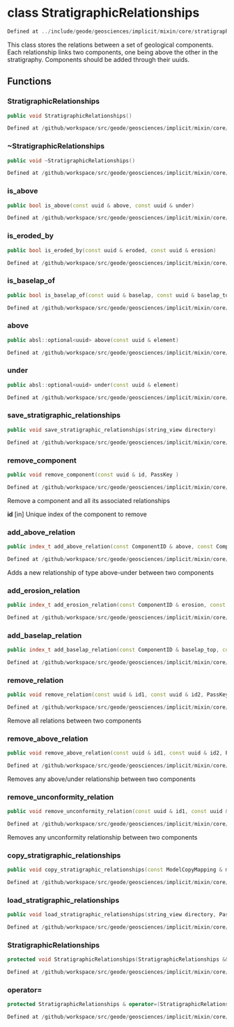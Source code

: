 # class StratigraphicRelationships

```cpp
Defined at ../include/geode/geosciences/implicit/mixin/core/stratigraphic_relationships.h#48
```

 This class stores the relations between a set of geological components. Each relationship links two components, one being above the other in the stratigraphy. Components should be added through their uuids.



## Functions

### StratigraphicRelationships

```cpp
public void StratigraphicRelationships()
```

```cpp
Defined at /github/workspace/src/geode/geosciences/implicit/mixin/core/stratigraphic_relationships.cpp#348
```

### ~StratigraphicRelationships

```cpp
public void ~StratigraphicRelationships()
```

```cpp
Defined at /github/workspace/src/geode/geosciences/implicit/mixin/core/stratigraphic_relationships.cpp#354
```

### is_above

```cpp
public bool is_above(const uuid & above, const uuid & under)
```

```cpp
Defined at /github/workspace/src/geode/geosciences/implicit/mixin/core/stratigraphic_relationships.cpp#369
```

### is_eroded_by

```cpp
public bool is_eroded_by(const uuid & eroded, const uuid & erosion)
```

```cpp
Defined at /github/workspace/src/geode/geosciences/implicit/mixin/core/stratigraphic_relationships.cpp#375
```

### is_baselap_of

```cpp
public bool is_baselap_of(const uuid & baselap, const uuid & baselap_top)
```

```cpp
Defined at /github/workspace/src/geode/geosciences/implicit/mixin/core/stratigraphic_relationships.cpp#381
```

### above

```cpp
public absl::optional<uuid> above(const uuid & element)
```

```cpp
Defined at /github/workspace/src/geode/geosciences/implicit/mixin/core/stratigraphic_relationships.cpp#387
```

### under

```cpp
public absl::optional<uuid> under(const uuid & element)
```

```cpp
Defined at /github/workspace/src/geode/geosciences/implicit/mixin/core/stratigraphic_relationships.cpp#393
```

### save_stratigraphic_relationships

```cpp
public void save_stratigraphic_relationships(string_view directory)
```

```cpp
Defined at /github/workspace/src/geode/geosciences/implicit/mixin/core/stratigraphic_relationships.cpp#441
```

### remove_component

```cpp
public void remove_component(const uuid & id, PassKey )
```

```cpp
Defined at /github/workspace/src/geode/geosciences/implicit/mixin/core/stratigraphic_relationships.cpp#363
```

 Remove a component and all its associated relationships

**id** [in] Unique index of the component to remove

### add_above_relation

```cpp
public index_t add_above_relation(const ComponentID & above, const ComponentID & under, PassKey )
```

```cpp
Defined at /github/workspace/src/geode/geosciences/implicit/mixin/core/stratigraphic_relationships.cpp#399
```

 Adds a new relationship of type above-under between two components

### add_erosion_relation

```cpp
public index_t add_erosion_relation(const ComponentID & erosion, const ComponentID & eroded, PassKey )
```

```cpp
Defined at /github/workspace/src/geode/geosciences/implicit/mixin/core/stratigraphic_relationships.cpp#407
```

### add_baselap_relation

```cpp
public index_t add_baselap_relation(const ComponentID & baselap_top, const ComponentID & baselap, PassKey )
```

```cpp
Defined at /github/workspace/src/geode/geosciences/implicit/mixin/core/stratigraphic_relationships.cpp#415
```

### remove_relation

```cpp
public void remove_relation(const uuid & id1, const uuid & id2, PassKey )
```

```cpp
Defined at /github/workspace/src/geode/geosciences/implicit/mixin/core/stratigraphic_relationships.cpp#423
```

 Remove all relations between two components

### remove_above_relation

```cpp
public void remove_above_relation(const uuid & id1, const uuid & id2, PassKey )
```

```cpp
Defined at /github/workspace/src/geode/geosciences/implicit/mixin/core/stratigraphic_relationships.cpp#429
```

 Removes any above/under relationship between two components

### remove_unconformity_relation

```cpp
public void remove_unconformity_relation(const uuid & id1, const uuid & id2, PassKey )
```

```cpp
Defined at /github/workspace/src/geode/geosciences/implicit/mixin/core/stratigraphic_relationships.cpp#435
```

 Removes any unconformity relationship between two components

### copy_stratigraphic_relationships

```cpp
public void copy_stratigraphic_relationships(const ModelCopyMapping & mapping, const StratigraphicRelationships & relationships, PassKey )
```

```cpp
Defined at /github/workspace/src/geode/geosciences/implicit/mixin/core/stratigraphic_relationships.cpp#447
```

### load_stratigraphic_relationships

```cpp
public void load_stratigraphic_relationships(string_view directory, PassKey )
```

```cpp
Defined at /github/workspace/src/geode/geosciences/implicit/mixin/core/stratigraphic_relationships.cpp#455
```

### StratigraphicRelationships

```cpp
protected void StratigraphicRelationships(StratigraphicRelationships && )
```

```cpp
Defined at /github/workspace/src/geode/geosciences/implicit/mixin/core/stratigraphic_relationships.cpp#349
```

### operator=

```cpp
protected StratigraphicRelationships & operator=(StratigraphicRelationships && other)
```

```cpp
Defined at /github/workspace/src/geode/geosciences/implicit/mixin/core/stratigraphic_relationships.cpp#356
```



